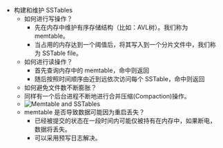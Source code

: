 - 构建和维护 SSTables  
	- 如何进行写操作？  
		- 先在内存中维护有序存储结构（比如：AVL树）。我们称为 memtable。  
		- 当占用的内存达到一个阈值后，将其写入到一个分片文件中，我们称为 SSTable file。  
	- 如何进行读操作？  
		- 首先查询内存中的 memtable，命中则返回  
		- 随后按照时间顺序由近到远依次访问每个 SSTable，命中则返回  
	- 如何避免文件数不断膨胀？  
	- 同样有一个后台进程不断地进行合并压缩(Compaction)操作。  
	- ![Memtable and SSTables](https://wei-ming.tw/static/71ed0488ba6f8432ad60effe1c923651/d9199/LSM-tree.png)  
	- memtable 是否导致数据可能因为重启丢失？  
		- 已经被提交的状态在一段时间内可能仅被持有在内存中，如果断电，数据将丢失。  
		- 可以采用预写日志解决。  